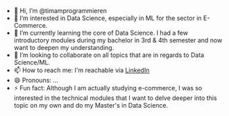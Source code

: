 - 👋 Hi, I’m @timamprogrammieren
- 👀 I’m interested in Data Science, especially in ML for the sector in E-Commerce.
- 🌱 I’m currently learning the core of Data Science. I had a few introductory modules during my bachelor in 3rd & 4th semester and now want to deepen my understanding.
- 💞️ I’m looking to collaborate on all topics that are in regards to Data Science/ML.
- 📫 How to reach me: I'm reachable via [LinkedIn](https://www.linkedin.com/in/timbrosi/)
- 😄 Pronouns: ...
- ⚡ Fun fact: Although I am actually studying e-commerce, I was so interested in the technical modules that I want to delve deeper into this topic on my own and do my Master's in Data Science. 

<!---
timamprogrammieren/timamprogrammieren is a ✨ special ✨ repository because its `README.md` (this file) appears on your GitHub profile.
You can click the Preview link to take a look at your changes.
--->
